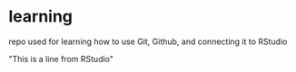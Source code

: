 # learning
repo used for learning how to use Git, Github, and connecting it to RStudio

"This is a line from RStudio"